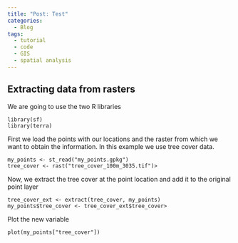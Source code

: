 ```yaml
---
title: "Post: Test"
categories:
  - Blog
tags:
  - tutorial
  - code
  - GIS
  - spatial analysis
---
```


## Extracting data from rasters

We are going to use the two R libraries

```{r}
library(sf)
library(terra)
```

First we load the points with our locations and the raster from which we want to obtain the information. In this example we use tree cover data.
```{r}
my_points <- st_read("my_points.gpkg")
tree_cover <- rast("tree_cover_100m_3035.tif")>
```

Now, we extract the tree cover at the point location and add it to the original point layer
```{r}
tree_cover_ext <- extract(tree_cover, my_points)
my_points$tree_cover <- tree_cover_ext$tree_cover>
```

Plot the new variable
```{r}
plot(my_points["tree_cover"])
```

